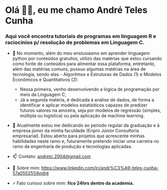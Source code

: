   # **Olá 👋🏻, eu me chamo André Teles Cunha**
  
 ### **Aqui você encontra tutoriais de programas em linguagem R e raciocínios p/ resolução de problemas em Linguagem C.**

- 🌱 No momento, além do meu enstusiasmo em aprender linguagem python por conteúdos gratuitos, utilizo das matérias que estou cursando como fonte de conteúdos para alimentar essa plataforma, entretanto,
  além das matérias comuns, possuo algumas matérias na área de tecnologia, sendo elas - Algoritmos e Estruturas de Dados (1) e Modelos Econômicos e Quantitativos (2):
  - Nessa primeira, venho desenvolvendo a lógica de programação por meio da Linguagem C;
  - Já a segunda matéria, é dedicada à análise de dados, de forma a identificar e aplicar modelos estatísiticos capazes de predizer futuros valores na amostra, seja por modelos de regressão (simples, múltipla ou logística) ou pela aplicação de machine learning.

- 🔭 Atualmente estou me dedicando ao periodo regular da graduação e à empresa júnior da minha faculdade (Enpro Júnior Consultoria empresarial). Estou aberto para projetos que acrescente minhas habilidades neste ramo e, futuramente pretendo iniciar uma carreira no ramo da engenharia de produção e tecnologias aplicadas.

- 📫 Contato: andretc.2004@gmail.com
- 📄 Sobre mim: https://www.linkedin.com/in/andr%C3%A9-teles-cunha-57a055251/André
- ⚡ Fato curioso sobre mim: **fico 24hrs dentro da academia.**

<!---
AndreCunha2004/AndreCunha2004 is a ✨ special ✨ repository because its `README.md` (this file) appears on your GitHub profile.
You can click the Preview link to take a look at your changes.
--->
